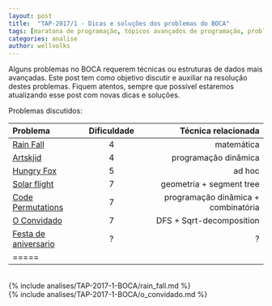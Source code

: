 ```yaml
---
layout: post
title:  "TAP-2017/1 - Dicas e soluções dos problemas do BOCA"
tags: [maratona de programação, tópicos avançados de programação, problemset, analise]
categories: analise
author: wellvolks
---
```


Alguns problemas no BOCA requerem técnicas ou estruturas de dados mais avançadas.
Este post tem como objetivo discutir e auxiliar na resolução destes problemas.
Fiquem atentos, sempre que possível estaremos atualizando esse post com novas
dicas e soluções.

Problemas discutidos:

| Problema                                 | Dificuldade   | Técnica relacionada                 |
|:-----------------------------------------|:-------------:|------------------------------------:|
|<a href="#rain">Rain Fall</a>             | 4             | matemática                          |
|<a href="#artskjid">Artskjid </a>         | 4             | programação dinâmica                |
|<a href="#hungry">Hungry Fox</a>          | 5             | ad hoc                              |
|<a href="#solar">Solar flight</a>         | 7             | geometria + segment tree            |
|<a href="#code">Code Permutations </a>    | 7             | programação dinâmica + combinatória |
|<a href="#convidado">O Convidado </a>     | 7             | DFS + Sqrt-decomposition            |
|<a href="#festa">Festa de aniversario</a> | ?             | ?                                   |
|=====

<br>
{% include analises/TAP-2017-1-BOCA/rain_fall.md %} <br>
{% include analises/TAP-2017-1-BOCA/o_convidado.md %}
